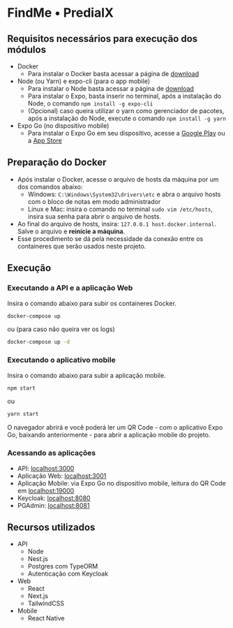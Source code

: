 # FindMe • PredialX

## Requisitos necessários para execução dos módulos

- Docker
  - Para instalar o Docker basta acessar a página de [download](https://www.docker.com/products/docker-desktop)
- Node (ou Yarn) e expo-cli (para o app mobile)
  - Para instalar o Node basta acessar a página de [download](https://nodejs.org/en/)
  - Para instalar o Expo, basta inserir no terminal, após a instalação do Node, o comando `npm install -g expo-cli`
  - (Opcional) caso queira utilizar o yarn como gerenciador de pacotes, após a instalação do Node, execute o comando `npm install -g yarn`
- Expo Go (no dispositivo mobile)
  - Para instalar o Expo Go em seu dispositivo, acesse a [Google Play](https://play.google.com/store/apps/details?id=host.exp.exponent) ou a [App Store](https://apps.apple.com/br/app/expo-go/id982107779)

## Preparação do Docker

- Após instalar o Docker, acesse o arquivo de hosts da máquina por um dos comandos abaixo:
  - Windows: `C:\Windows\System32\drivers\etc` e abra o arquivo hosts com o bloco de notas em modo administrador
  - Linux e Mac: insira o comando no terminal `sudo vim /etc/hosts`, insira sua senha para abrir o arquivo de hosts.
- Ao final do arquivo de hosts, insira: `127.0.0.1 host.docker.internal`. Salve o arquivo e **reinicie a máquina**.
- Esse procedimento se dá pela necessidade da conexão entre os containeres que serão usados neste projeto.

## Execução

### Executando a API e a aplicação Web

Insira o comando abaixo para subir os containeres Docker.

```bash
docker-compose up
```

ou (para caso não queira ver os logs)

```bash
docker-compose up -d
```

### Executando o aplicativo mobile

Insira o comando abaixo para subir a aplicação mobile.

```bash
npm start
```

ou

```bash
yarn start
```

O navegador abrirá e você poderá ler um QR Code - com o aplicativo Expo Go, baixando anteriormente - para abrir a aplicação mobile do projeto.

### Acessando as aplicações

- API: [localhost:3000](http://localhost:3000)
- Aplicação Web: [localhost:3001](http://localhost:3001)
- Aplicação Mobile: via Expo Go no dispositivo mobile, leitura do QR Code em [localhost:19000](http://localhost:19000)
- Keycloak: [localhost:8080](http://localhost:8080)
- PGAdmin: [localhost:8081](http://localhost:8081)

## Recursos utilizados

- API
  - Node
  - Nest.js
  - Postgres com TypeORM
  - Autenticação com Keycloak
- Web
  - React
  - Next.js
  - TailwindCSS
- Mobile
  - React Native
